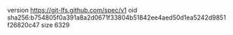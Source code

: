 version https://git-lfs.github.com/spec/v1
oid sha256:b754805f0a391a8a2d0671f33804b51842ee4aed50d1ea5242d9851f26820c47
size 6329
